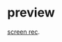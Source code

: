 # preview

[screen rec](https://github.com/Wtheodoro/Project_07/blob/main/public/gif/Grava%C3%A7%C3%A3o%20de%20tela.gif).